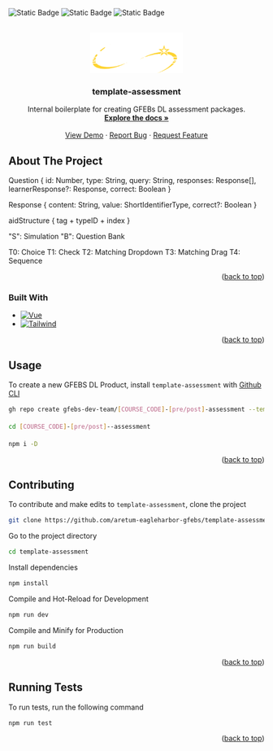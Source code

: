 <a id="readme-top"></a>

![Static Badge](https://img.shields.io/badge/progress-wip-orange?style=for-the-badge) 
![Static Badge](https://img.shields.io/badge/template-%23fcc603?style=for-the-badge&labelColor=%23fcc603) 
![Static Badge](https://img.shields.io/badge/gfebs-%23737373?style=for-the-badge&labelColor=%23fcc603) 



<br />
<div align="center">
  <a href="https://github.com/gfebs-dev-team/template-assessment">
    <img src="public/assets/gfebs_white.png" alt="Logo" height="80">
  </a>

  <h3 align="center">template-assessment</h3>

  <p align="center">
Internal boilerplate for creating GFEBs DL assessment packages.
    <br />
    <a href="https://github.com/gfebs-dev-team/template-assessment"><strong>Explore the docs »</strong></a>
    <br />
    <br />
    <a href="https://github.com/gfebs-dev-team/template-assessment">View Demo</a>
    ·
    <a href="https://github.com/gfebs-dev-team/template-assessment/issues/new?labels=bug&template=bug-report---.md">Report Bug</a>
    ·
    <a href="https://github.com/gfebs-dev-team/template-assessment/issues/new?labels=enhancement&template=feature-request---.md">Request Feature</a>
  </p>
</div>


## About The Project

Question {
id: Number,
type: String,
query: String,
responses: Response[],
learnerResponse?: Response,
correct: Boolean
}

Response {
content: String,
value: ShortIdentifierType,
correct?: Boolean
}

aidStructure {
tag + typeID + index
}

"S": Simulation
"B": Question Bank

T0: Choice
T1: Check
T2: Matching Dropdown
T3: Matching Drag
T4: Sequence

<!--Here's a blank template to get started: To avoid retyping too much info. Do a search and replace with your text editor for the following: `github_username`, `repo_name`, `twitter_handle`, `linkedin_username`, `email_client`, `email`, `project_title`, `project_description`-->

<p align="right">(<a href="#readme-top">back to top</a>)</p>

### Built With

* [![Vue][Vue.js]][Vue-url]
* [![Tailwind][TailwindCSS]][Tailwind-url]

<p align="right">(<a href="#readme-top">back to top</a>)</p>


## Usage

To create a new GFEBS DL Product, install `template-assessment` with [Github CLI](https://cli.github.com/)

```bash
gh repo create gfebs-dev-team/[COURSE_CODE]-[pre/post]-assessment --template="gfebs-dev-team/template-assessment"

cd [COURSE_CODE]-[pre/post]--assessment

npm i -D
```
<p align="right">(<a href="#readme-top">back to top</a>)</p>

## Contributing

To contribute and make edits to `template-assessment`, clone the project

```bash
git clone https://github.com/aretum-eagleharbor-gfebs/template-assessment.git
```

Go to the project directory

```bash
cd template-assessment
```

Install dependencies

```bash
npm install
```

Compile and Hot-Reload for Development

```bash
npm run dev
```

Compile and Minify for Production

```bash
npm run build
```
<p align="right">(<a href="#readme-top">back to top</a>)</p>

## Running Tests

To run tests, run the following command

```bash
npm run test
```

<p align="right">(<a href="#readme-top">back to top</a>)</p>

<!-- https://www.markdownguide.org/basic-syntax/#reference-style-links -->
[Vue.js]: https://img.shields.io/badge/Vue.js-35495E?style=for-the-badge&logo=vuedotjs&logoColor=4FC08D
[Vue-url]: https://vuejs.org/
[TailwindCSS]: https://img.shields.io/badge/tailwindcss-gray?style=for-the-badge&logo=tailwindcss&logoColor=%230ea5e9
[Tailwind-url]: https://tailwindcss.com/

